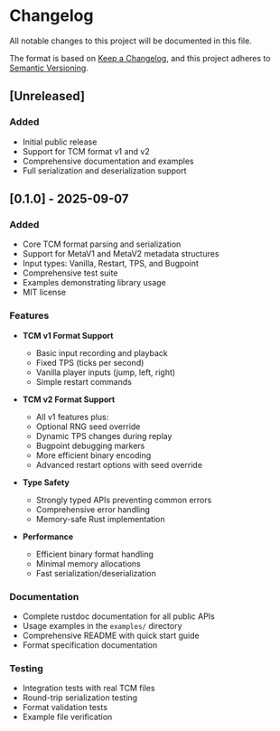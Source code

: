 # Changelog

All notable changes to this project will be documented in this file.

The format is based on [Keep a Changelog](https://keepachangelog.com/en/1.0.0/),
and this project adheres to [Semantic Versioning](https://semver.org/spec/v2.0.0.html).

## [Unreleased]

### Added
- Initial public release
- Support for TCM format v1 and v2
- Comprehensive documentation and examples
- Full serialization and deserialization support

## [0.1.0] - 2025-09-07

### Added
- Core TCM format parsing and serialization
- Support for MetaV1 and MetaV2 metadata structures
- Input types: Vanilla, Restart, TPS, and Bugpoint
- Comprehensive test suite
- Examples demonstrating library usage
- MIT license

### Features
- **TCM v1 Format Support**
  - Basic input recording and playback
  - Fixed TPS (ticks per second)
  - Vanilla player inputs (jump, left, right)
  - Simple restart commands
  
- **TCM v2 Format Support**
  - All v1 features plus:
  - Optional RNG seed override
  - Dynamic TPS changes during replay
  - Bugpoint debugging markers
  - More efficient binary encoding
  - Advanced restart options with seed override

- **Type Safety**
  - Strongly typed APIs preventing common errors
  - Comprehensive error handling
  - Memory-safe Rust implementation

- **Performance**
  - Efficient binary format handling
  - Minimal memory allocations
  - Fast serialization/deserialization

### Documentation
- Complete rustdoc documentation for all public APIs
- Usage examples in the `examples/` directory
- Comprehensive README with quick start guide
- Format specification documentation

### Testing
- Integration tests with real TCM files
- Round-trip serialization testing
- Format validation tests
- Example file verification
